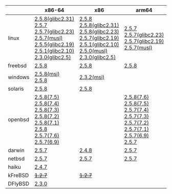 ||x86-64|x86|arm64|ppc|armel|ppc64le|armv7|riscv64|armhf|sparc|mips|mipsel|alpha|
| --- | --- | --- | --- | --- | --- | --- | --- | --- | --- | --- | --- | --- | --- |
|linux|[2.5.8(glibc2.31)](https://github.com/roswell/sbcl_bin/releases/download/2.5.8/sbcl-2.5.8-x86-64-linux-glibc2.31-binary.tar.bz2)<br />[2.5.7](https://github.com/roswell/sbcl_bin/releases/download/2.5.7/sbcl-2.5.7-x86-64-linux-binary.tar.bz2)<br />[2.5.7(glibc2.23)](https://github.com/roswell/sbcl_bin/releases/download/2.5.7/sbcl-2.5.7-x86-64-linux-glibc2.23-binary.tar.bz2)<br />[2.5.7(musl)](https://github.com/roswell/sbcl_bin/releases/download/2.5.7/sbcl-2.5.7-x86-64-linux-musl-binary.tar.bz2)<br />[2.5.5(glibc2.19)](https://github.com/roswell/sbcl_bin/releases/download/2.5.5/sbcl-2.5.5-x86-64-linux-glibc2.19-binary.tar.bz2)<br />[2.5.1(glibc2.10)](https://github.com/roswell/sbcl_bin/releases/download/2.5.1/sbcl-2.5.1-x86-64-linux-glibc2.10-binary.tar.bz2)<br />[2.3.0(glibc2.5)](https://github.com/roswell/sbcl_bin/releases/download/2.3.0/sbcl-2.3.0-x86-64-linux-glibc2.5-binary.tar.bz2)<br />|[2.5.8](https://github.com/roswell/sbcl_bin/releases/download/2.5.8/sbcl-2.5.8-x86-linux-binary.tar.bz2)<br />[2.5.8(glibc2.31)](https://github.com/roswell/sbcl_bin/releases/download/2.5.8/sbcl-2.5.8-x86-linux-glibc2.31-binary.tar.bz2)<br />[2.5.8(glibc2.23)](https://github.com/roswell/sbcl_bin/releases/download/2.5.8/sbcl-2.5.8-x86-linux-glibc2.23-binary.tar.bz2)<br />[2.5.7(glibc2.19)](https://github.com/roswell/sbcl_bin/releases/download/2.5.7/sbcl-2.5.7-x86-linux-glibc2.19-binary.tar.bz2)<br />[2.5.1(glibc2.10)](https://github.com/roswell/sbcl_bin/releases/download/2.5.1/sbcl-2.5.1-x86-linux-glibc2.10-binary.tar.bz2)<br />[2.5.0(musl)](https://github.com/roswell/sbcl_bin/releases/download/2.5.0/sbcl-2.5.0-x86-linux-musl-binary.tar.bz2)<br />[2.3.0(glibc2.5)](https://github.com/roswell/sbcl_bin/releases/download/2.3.0/sbcl-2.3.0-x86-linux-glibc2.5-binary.tar.bz2)<br />|[2.5.7](https://github.com/roswell/sbcl_bin/releases/download/2.5.7/sbcl-2.5.7-arm64-linux-binary.tar.bz2)<br />[2.5.7(glibc2.23)](https://github.com/roswell/sbcl_bin/releases/download/2.5.7/sbcl-2.5.7-arm64-linux-glibc2.23-binary.tar.bz2)<br />[2.5.7(glibc2.19)](https://github.com/roswell/sbcl_bin/releases/download/2.5.7/sbcl-2.5.7-arm64-linux-glibc2.19-binary.tar.bz2)<br />[2.5.7(musl)](https://github.com/roswell/sbcl_bin/releases/download/2.5.7/sbcl-2.5.7-arm64-linux-musl-binary.tar.bz2)<br />|[2.4.8](https://github.com/roswell/sbcl_bin/releases/download/2.4.8/sbcl-2.4.8-ppc-linux-binary.tar.bz2)<br />|[2.5.0](https://github.com/roswell/sbcl_bin/releases/download/2.5.0/sbcl-2.5.0-armel-linux-binary.tar.bz2)<br />|[2.5.7](https://github.com/roswell/sbcl_bin/releases/download/2.5.7/sbcl-2.5.7-ppc64le-linux-binary.tar.bz2)<br />[2.5.7(glibc2.23)](https://github.com/roswell/sbcl_bin/releases/download/2.5.7/sbcl-2.5.7-ppc64le-linux-glibc2.23-binary.tar.bz2)<br />[2.5.7(glibc2.19)](https://github.com/roswell/sbcl_bin/releases/download/2.5.7/sbcl-2.5.7-ppc64le-linux-glibc2.19-binary.tar.bz2)<br />|[2.5.7](https://github.com/roswell/sbcl_bin/releases/download/2.5.7/sbcl-2.5.7-armv7-linux-binary.tar.bz2)<br />[2.5.7(glibc2.19)](https://github.com/roswell/sbcl_bin/releases/download/2.5.7/sbcl-2.5.7-armv7-linux-glibc2.19-binary.tar.bz2)<br />|[2.4.8](https://github.com/roswell/sbcl_bin/releases/download/2.4.8/sbcl-2.4.8-riscv64-linux-binary.tar.bz2)<br />|[2.4.8](https://github.com/roswell/sbcl_bin/releases/download/2.4.8/sbcl-2.4.8-armhf-linux-binary.tar.bz2)<br />[2.4.8(glibc2.19)](https://github.com/roswell/sbcl_bin/releases/download/2.4.8/sbcl-2.4.8-armhf-linux-glibc2.19-binary.tar.bz2)<br />[2.4.8(glibc2.13)](https://github.com/roswell/sbcl_bin/releases/download/2.4.8/sbcl-2.4.8-armhf-linux-glibc2.13-binary.tar.bz2)<br />|~~[1.4.1](https://github.com/roswell/sbcl_bin/releases/download/1.4.1/sbcl-1.4.1-sparc-linux-binary.tar.bz2)~~<br />|~~[1.0.23](https://github.com/roswell/sbcl_bin/releases/download/1.0.23/sbcl-1.0.23-mips-linux-binary.tar.bz2)~~<br />|~~[1.0.28](https://github.com/roswell/sbcl_bin/releases/download/1.0.28/sbcl-1.0.28-mipsel-linux-binary.tar.bz2)~~<br />|~~[1.0.28](https://github.com/roswell/sbcl_bin/releases/download/1.0.28/sbcl-1.0.28-alpha-linux-binary.tar.bz2)~~<br />|
|freebsd|[2.5.8](https://github.com/roswell/sbcl_bin/releases/download/2.5.8/sbcl-2.5.8-x86-64-freebsd-binary.tar.bz2)<br />|[2.5.8](https://github.com/roswell/sbcl_bin/releases/download/2.5.8/sbcl-2.5.8-x86-freebsd-binary.tar.bz2)<br />|[2.5.8](https://github.com/roswell/sbcl_bin/releases/download/2.5.8/sbcl-2.5.8-arm64-freebsd-binary.tar.bz2)<br />|||||||||||
|windows|[2.5.8(msi)](https://github.com/roswell/sbcl_bin/releases/download/2.5.8/sbcl-2.5.8-x86-64-windows-binary.msi)<br />[2.5.8](https://github.com/roswell/sbcl_bin/releases/download/2.5.8/sbcl-2.5.8-x86-64-windows-binary.tar.bz2)<br />|[2.3.2(msi)](https://github.com/roswell/sbcl_bin/releases/download/2.3.2/sbcl-2.3.2-x86-windows-binary.msi)<br />||||||||||||
|solaris|[2.5.8](https://github.com/roswell/sbcl_bin/releases/download/2.5.8/sbcl-2.5.8-x86-64-solaris-binary.tar.bz2)<br />|[2.5.8](https://github.com/roswell/sbcl_bin/releases/download/2.5.8/sbcl-2.5.8-x86-solaris-binary.tar.bz2)<br />||||||||~~[2.0.4](https://github.com/roswell/sbcl_bin/releases/download/2.0.4/sbcl-2.0.4-sparc-solaris-binary.tar.bz2)~~<br />||||
|openbsd|[2.5.8(7.5)](https://github.com/roswell/sbcl_bin/releases/download/2.5.8/sbcl-2.5.8-x86-64-openbsd-7.5-binary.tar.bz2)<br />[2.5.8(7.4)](https://github.com/roswell/sbcl_bin/releases/download/2.5.8/sbcl-2.5.8-x86-64-openbsd-7.4-binary.tar.bz2)<br />[2.5.8(7.3)](https://github.com/roswell/sbcl_bin/releases/download/2.5.8/sbcl-2.5.8-x86-64-openbsd-7.3-binary.tar.bz2)<br />[2.5.8(7.2)](https://github.com/roswell/sbcl_bin/releases/download/2.5.8/sbcl-2.5.8-x86-64-openbsd-7.2-binary.tar.bz2)<br />[2.5.8(7.1)](https://github.com/roswell/sbcl_bin/releases/download/2.5.8/sbcl-2.5.8-x86-64-openbsd-7.1-binary.tar.bz2)<br />[2.5.8](https://github.com/roswell/sbcl_bin/releases/download/2.5.8/sbcl-2.5.8-x86-64-openbsd-binary.tar.bz2)<br />[2.5.7(7.6)](https://github.com/roswell/sbcl_bin/releases/download/2.5.7/sbcl-2.5.7-x86-64-openbsd-7.6-binary.tar.bz2)<br />[2.5.7(6.9)](https://github.com/roswell/sbcl_bin/releases/download/2.5.7/sbcl-2.5.7-x86-64-openbsd-6.9-binary.tar.bz2)<br />||[2.5.8(7.6)](https://github.com/roswell/sbcl_bin/releases/download/2.5.8/sbcl-2.5.8-arm64-openbsd-7.6-binary.tar.bz2)<br />[2.5.8(7.5)](https://github.com/roswell/sbcl_bin/releases/download/2.5.8/sbcl-2.5.8-arm64-openbsd-7.5-binary.tar.bz2)<br />[2.5.7(7.4)](https://github.com/roswell/sbcl_bin/releases/download/2.5.7/sbcl-2.5.7-arm64-openbsd-7.4-binary.tar.bz2)<br />[2.5.7(7.3)](https://github.com/roswell/sbcl_bin/releases/download/2.5.7/sbcl-2.5.7-arm64-openbsd-7.3-binary.tar.bz2)<br />[2.5.7(7.2)](https://github.com/roswell/sbcl_bin/releases/download/2.5.7/sbcl-2.5.7-arm64-openbsd-7.2-binary.tar.bz2)<br />[2.5.7(7.1)](https://github.com/roswell/sbcl_bin/releases/download/2.5.7/sbcl-2.5.7-arm64-openbsd-7.1-binary.tar.bz2)<br />[2.5.7(6.9)](https://github.com/roswell/sbcl_bin/releases/download/2.5.7/sbcl-2.5.7-arm64-openbsd-6.9-binary.tar.bz2)<br />[2.5.7](https://github.com/roswell/sbcl_bin/releases/download/2.5.7/sbcl-2.5.7-arm64-openbsd-binary.tar.bz2)<br />|||||||||||
|darwin|[2.5.7](https://github.com/roswell/sbcl_bin/releases/download/2.5.7/sbcl-2.5.7-x86-64-darwin-binary.tar.bz2)<br />|[2.4.8](https://github.com/roswell/sbcl_bin/releases/download/2.4.8/sbcl-2.4.8-x86-darwin-binary.tar.bz2)<br />|[2.5.7](https://github.com/roswell/sbcl_bin/releases/download/2.5.7/sbcl-2.5.7-arm64-darwin-binary.tar.bz2)<br />|[2.4.8](https://github.com/roswell/sbcl_bin/releases/download/2.4.8/sbcl-2.4.8-ppc-darwin-binary.tar.bz2)<br />||||||||||
|netbsd|[2.5.7](https://github.com/roswell/sbcl_bin/releases/download/2.5.7/sbcl-2.5.7-x86-64-netbsd-binary.tar.bz2)<br />|[2.5.7](https://github.com/roswell/sbcl_bin/releases/download/2.5.7/sbcl-2.5.7-x86-netbsd-binary.tar.bz2)<br />|[2.5.7](https://github.com/roswell/sbcl_bin/releases/download/2.5.7/sbcl-2.5.7-arm64-netbsd-binary.tar.bz2)<br />|~~[1.0.23](https://github.com/roswell/sbcl_bin/releases/download/1.0.23/sbcl-1.0.23-powerpc-netbsd-binary.tar.bz2)~~<br />||||||||||
|haiku|[2.4.7](https://github.com/roswell/sbcl_bin/releases/download/2.4.7/sbcl-2.4.7-x86-64-haiku-binary.tar.bz2)<br />|||||||||||||
|kFreBSD|~~[1.2.7](https://github.com/roswell/sbcl_bin/releases/download/1.2.7/sbcl-1.2.7-x86-64-debian-kfreebsd-binary.tar.bz2)~~<br />|~~[1.2.7](https://github.com/roswell/sbcl_bin/releases/download/1.2.7/sbcl-1.2.7-x86-debian-kfreebsd-binary.tar.bz2)~~<br />||||||||||||
|DFlyBSD|[2.3.0](https://github.com/roswell/sbcl_bin/releases/download/2.3.0/sbcl-2.3.0-x86-64-DFlyBSD-binary.tar.bz2)<br />|||||||||||||

